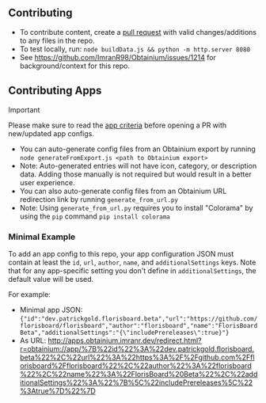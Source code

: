 ## Contributing

- To contribute content, create a [pull request](https://docs.github.com/en/pull-requests/collaborating-with-pull-requests/proposing-changes-to-your-work-with-pull-requests/creating-a-pull-request) with valid changes/additions to any files in the repo.
- To test locally, run: `node buildData.js && python -m http.server 8080`
- See https://github.com/ImranR98/Obtainium/issues/1214 for background/context for this repo.


## Contributing Apps

> [!IMPORTANT]
> Please make sure to read the [app criteria](APP_CRITERIA.md) before opening a PR with new/updated app configs. 

- You can auto-generate config files from an Obtainium export by running `node generateFromExport.js <path to Obtainium export>`
- Note: Auto-generated entries will not have icon, category, or description data. Adding those manually is not required but would result in a better user experience.
- You can also auto-generate config files from an Obtainium URL redirection link by running `generate_from_url.py`
- Note: Using `generate_from_url.py` requires you to install "Colorama" by using the `pip` command `pip install colorama`


### Minimal Example

To add an app config to this repo, your app configuration JSON must contain at least the `id`, `url`, `author`, `name`, and `additionalSettings` keys. Note that for any app-specific setting you don't define in `additionalSettings`, the default value will be used.

For example:
- Minimal app JSON: `{"id":"dev.patrickgold.florisboard.beta","url":"https://github.com/florisboard/florisboard","author":"florisboard","name":"FlorisBoard Beta","additionalSettings":"{\"includePrereleases\":true}"}`
- As URL: http://apps.obtainium.imranr.dev/redirect.html?r=obtainium://app/%7B%22id%22%3A%22dev.patrickgold.florisboard.beta%22%2C%22url%22%3A%22https%3A%2F%2Fgithub.com%2Fflorisboard%2Fflorisboard%22%2C%22author%22%3A%22florisboard%22%2C%22name%22%3A%22FlorisBoard%20Beta%22%2C%22additionalSettings%22%3A%22%7B%5C%22includePrereleases%5C%22%3Atrue%7D%22%7D 